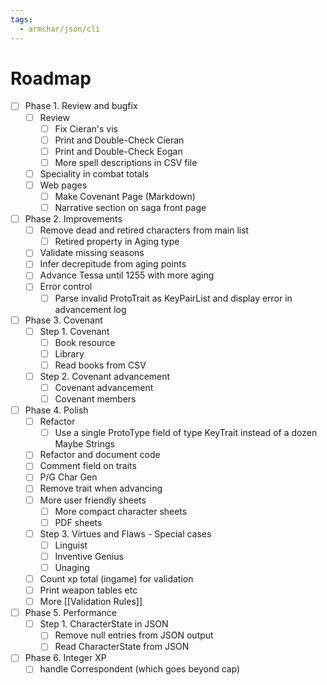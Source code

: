 ```yaml
---
tags:
  - armchar/json/cli
---
```


# Roadmap

+ [ ] Phase 1. Review and bugfix
	+ [ ] Review
		+ [ ] Fix Cieran's vis
		+ [ ] Print and Double-Check Cieran
		+ [ ] Print and Double-Check Eogan
		+ [ ] More spell descriptions in CSV file
	+ [ ] Speciality in combat totals
	+ [ ] Web pages
		+ [ ] Make Covenant Page (Markdown)
		+ [ ] Narrative section on saga front page
+ [ ] Phase 2. Improvements
	+ [ ] Remove dead and retired characters from main list
		+ [ ] Retired property in Aging type
	+ [ ] Validate missing seasons
	+ [ ] Infer decrepitude from aging points
	+ [ ] Advance Tessa until 1255 with more aging
	+ [ ] Error control
		+ [ ] Parse invalid ProtoTrait as KeyPairList and display error in advancement log
+ [ ] Phase 3. Covenant
	+ [ ] Step 1. Covenant
		+ [ ] Book resource
		+ [ ] Library
		+ [ ] Read books from CSV
	+ [ ] Step 2. Covenant advancement
		+ [ ] Covenant advancement
		+ [ ] Covenant members
+ [ ] Phase 4. Polish
	+ [ ] Refactor 
		+ [ ] Use a single ProtoType field of type KeyTrait instead of a dozen Maybe Strings
	+ [ ] Refactor and document code
	+ [ ] Comment field on traits
	+ [ ] P/G Char Gen
	+ [ ] Remove trait when advancing
	+ [ ] More user friendly sheets
		+ [ ] More compact character sheets
		+ [ ] PDF sheets
	+ [ ] Step 3. Virtues and Flaws - Special cases
		+ [ ] Linguist
		+ [ ] Inventive Genius
		+ [ ] Unaging
	+ [ ] Count xp total (ingame) for validation
	+ [ ] Print weapon tables etc
	+ [ ] More [[Validation Rules]]
+ [ ] Phase 5. Performance
	+ [ ] Step 1.  CharacterState in JSON
		+ [ ] Remove null entries from JSON output
		+ [ ] Read CharacterState from JSON
+ [ ] Phase 6. Integer XP
	+ [ ] handle Correspondent (which goes beyond cap)
